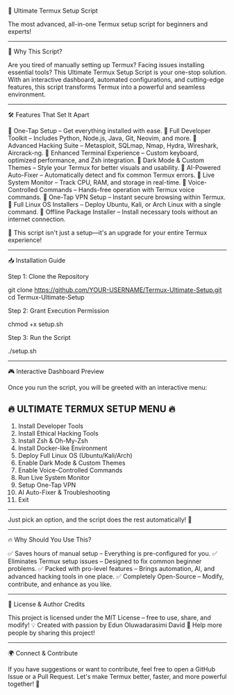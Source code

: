 🚀 Ultimate Termux Setup Script


The most advanced, all-in-one Termux setup script for beginners and experts!


---

🌟 Why This Script?

Are you tired of manually setting up Termux? Facing issues installing essential tools? This Ultimate Termux Setup Script is your one-stop solution. With an interactive dashboard, automated configurations, and cutting-edge features, this script transforms Termux into a powerful and seamless environment.


---

🛠 Features That Set It Apart

🔹 One-Tap Setup – Get everything installed with ease.
🔹 Full Developer Toolkit – Includes Python, Node.js, Java, Git, Neovim, and more.
🔹 Advanced Hacking Suite – Metasploit, SQLmap, Nmap, Hydra, Wireshark, Aircrack-ng.
🔹 Enhanced Terminal Experience – Custom keyboard, optimized performance, and Zsh integration.
🔹 Dark Mode & Custom Themes – Style your Termux for better visuals and usability.
🔹 AI-Powered Auto-Fixer – Automatically detect and fix common Termux errors.
🔹 Live System Monitor – Track CPU, RAM, and storage in real-time.
🔹 Voice-Controlled Commands – Hands-free operation with Termux voice commands.
🔹 One-Tap VPN Setup – Instant secure browsing within Termux.
🔹 Full Linux OS Installers – Deploy Ubuntu, Kali, or Arch Linux with a single command.
🔹 Offline Package Installer – Install necessary tools without an internet connection.

🚀 This script isn't just a setup—it's an upgrade for your entire Termux experience!


---

📥 Installation Guide

Step 1: Clone the Repository

git clone https://github.com/YOUR-USERNAME/Termux-Ultimate-Setup.git
cd Termux-Ultimate-Setup

Step 2: Grant Execution Permission

chmod +x setup.sh

Step 3: Run the Script

./setup.sh


---

🎮 Interactive Dashboard Preview

Once you run the script, you will be greeted with an interactive menu:

🔥 ULTIMATE TERMUX SETUP MENU 🔥
--------------------------------
1) Install Developer Tools
2) Install Ethical Hacking Tools
3) Install Zsh & Oh-My-Zsh
4) Install Docker-like Environment
5) Deploy Full Linux OS (Ubuntu/Kali/Arch)
6) Enable Dark Mode & Custom Themes
7) Enable Voice-Controlled Commands
8) Run Live System Monitor
9) Setup One-Tap VPN
10) AI Auto-Fixer & Troubleshooting
11) Exit
--------------------------------

Just pick an option, and the script does the rest automatically! 🚀


---

🔥 Why Should You Use This?

✅ Saves hours of manual setup – Everything is pre-configured for you.
✅ Eliminates Termux setup issues – Designed to fix common beginner problems.
✅ Packed with pro-level features – Brings automation, AI, and advanced hacking tools in one place.
✅ Completely Open-Source – Modify, contribute, and enhance as you like.


---

📜 License & Author Credits

This project is licensed under the MIT License – free to use, share, and modify!
💡 Created with passion by Edun Oluwadarasimi David
📢 Help more people by sharing this project!


---

🌍 Connect & Contribute

If you have suggestions or want to contribute, feel free to open a GitHub Issue or a Pull Request. Let's make Termux better, faster, and more powerful together! 🚀

